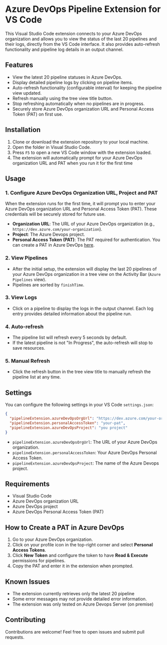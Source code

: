 # Azure DevOps Pipeline Extension for VS Code

This Visual Studio Code extension connects to your Azure DevOps organization and allows you to view the status of the last 20 pipelines and their logs, directly from the VS Code interface. It also provides auto-refresh functionality and pipeline log details in an output channel.

## Features

- View the latest 20 pipeline statuses in Azure DevOps.
- Display detailed pipeline logs by clicking on pipeline items.
- Auto-refresh functionality (configurable interval) for keeping the pipeline view updated.
- Refresh manually using the tree view title button.
- Stop refreshing automatically when no pipelines are in progress.
- Securely store Azure DevOps organization URL and Personal Access Token (PAT) on first use.

## Installation

1. Clone or download the extension repository to your local machine.
2. Open the folder in Visual Studio Code.
3. Press `F5` to open a new VS Code window with the extension loaded.
4. The extension will automatically prompt for your Azure DevOps organization URL and PAT when you run it for the first time

## Usage

### 1. **Configure Azure DevOps Organization URL, Project and PAT**

When the extension runs for the first time, it will prompt you to enter your Azure DevOps organization URL and Personal Access Token (PAT). These credentials will be securely stored for future use.

- **Organization URL**: The URL of your Azure DevOps organization (e.g., `https://dev.azure.com/your-organization`).
- **Project**: The Azure Devops project.
- **Personal Access Token (PAT)**: The PAT required for authentication. You can create a PAT in Azure DevOps [here](https://docs.microsoft.com/en-us/azure/devops/organizations/accounts/use-personal-access-tokens-to-authenticate).

### 2. **View Pipelines**

- After the initial setup, the extension will display the last 20 pipelines of your Azure DevOps organization in a tree view on the Activity Bar (`Azure Pipelines` view).
- Pipelines are sorted by `finishTime`.

### 3. **View Logs**

- Click on a pipeline to display the logs in the output channel. Each log entry provides detailed information about the pipeline run.

### 4. **Auto-refresh**

- The pipeline list will refresh every 5 seconds by default.
- If the latest pipeline is not "In Progress", the auto-refresh will stop to save resources.

### 5. **Manual Refresh**

- Click the refresh button in the tree view title to manually refresh the pipeline list at any time.

## Settings

You can configure the following settings in your VS Code `settings.json`:

```json
{
  "pipelineExtension.azureDevOpsOrgUrl": "https://dev.azure.com/your-organization",
  "pipelineExtension.personalAccessToken": "your-pat",
  "pipelineExtension.azureDevOpsProject": "you project"
}
```

- `pipelineExtension.azureDevOpsOrgUrl`: The URL of your Azure DevOps organization.
- `pipelineExtension.personalAccessToken`: Your Azure DevOps Personal Access Token.
- `pipelineExtension.azureDevOpsProject`: The name of the Azure Devops project.

## Requirements

- Visual Studio Code
- Azure DevOps organization URL
- Azure DevOps project
- Azure DevOps Personal Access Token (PAT)

## How to Create a PAT in Azure DevOps

1. Go to your Azure DevOps organization.
2. Click on your profile icon in the top-right corner and select **Personal Access Tokens**.
3. Click **New Token** and configure the token to have **Read & Execute** permissions for pipelines.
4. Copy the PAT and enter it in the extension when prompted.

## Known Issues

- The extension currently retrieves only the latest 20 pipeline
- Some error messages may not provide detailed error information.
- The extension was only tested on Azure Devops Server (on premise)

## Contributing

Contributions are welcome! Feel free to open issues and submit pull requests.
